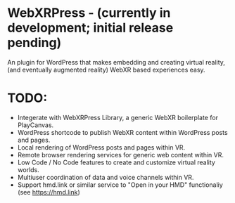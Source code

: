 # WebXRPress - (currently in development; initial release pending)
An plugin for WordPress that makes embedding and creating virtual reality, (and eventually augmented reality) WebXR based experiences easy.

# TODO:
- Integerate with WebXRPress Library, a generic WebXR boilerplate for PlayCanvas.
- WordPress shortcode to publish WebXR content within WordPress posts and pages.
- Local rendering of WordPress posts and pages within VR.
- Remote browser rendering services for generic web content within VR.
- Low Code / No Code features to create and customize virtual reality worlds.
- Multiuser coordination of data and voice channels within VR.
- Support hmd.link or similar service to "Open in your HMD" functionaliy (see https://hmd.link) 
